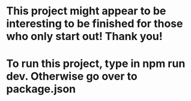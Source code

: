 # This project might appear to be interesting to be finished for those who only start out! Thank you!
# To run this project, type in npm run dev. Otherwise go over to package.json
